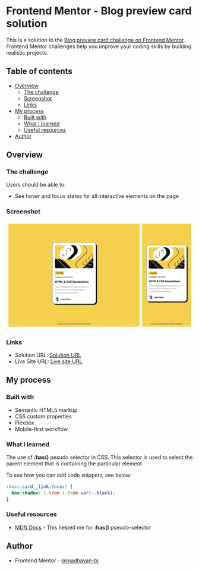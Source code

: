 # Frontend Mentor - Blog preview card solution

This is a solution to the [Blog preview card challenge on Frontend Mentor](https://www.frontendmentor.io/challenges/blog-preview-card-ckPaj01IcS). Frontend Mentor challenges help you improve your coding skills by building realistic projects.

## Table of contents

- [Overview](#overview)
  - [The challenge](#the-challenge)
  - [Screenshot](#screenshot)
  - [Links](#links)
- [My process](#my-process)
  - [Built with](#built-with)
  - [What I learned](#what-i-learned)
  - [Useful resources](#useful-resources)
- [Author](#author)

## Overview

### The challenge

Users should be able to:

- See hover and focus states for all interactive elements on the page

### Screenshot

![](./screenshot.png)

### Links

- Solution URL: [Solution URL](https://www.frontendmentor.io/solutions/blog-preview-card-with-focus-and-hover-states--BfDrqaywR)
- Live Site URL: [Live site URL](https://rainbow-rugelach-52872f.netlify.app)

## My process

### Built with

- Semantic HTML5 markup
- CSS custom properties
- Flexbox
- Mobile-first workflow

### What I learned

The use of **:has()** pesudo selector in CSS. This selector is used to select the parent element that is containing the particular element

To see how you can add code snippets, see below:

```css
:has(.card__link:focus) {
  box-shadow: 1.6rem 1.6rem var(--black);
}
```

### Useful resources

- [MDN Docs](https://developer.mozilla.org/en-US/docs/Web/CSS/:has) - This helped me for **:has()** pseudo-selector

## Author

- Frontend Mentor - [@madhavan-ts](https://www.frontendmentor.io/profile/madhavan-ts)
